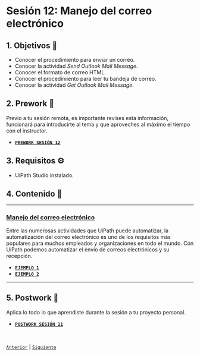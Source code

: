 # Sesión 12: Manejo del correo electrónico

<div>

## 1. Objetivos :dart:

- Conocer el procedimiento para enviar un correo.
- Conocer la actividad *Send Outlook Mail Message*.
- Conocer el formato de correo HTML.
- Conocer el procedimiento para leer tu bandeja de correo.
- Conocer la actividad *Get Outlook Mail Message*.

## 2. Prework :notebook_with_decorative_cover:

Previo a tu sesión remota, es importante revises esta información, funcionará para introducirte al tema y que aproveches al máximo el tiempo con el instructor.

- [**`PREWORK SESIÓN 12`**](https://github.com/bot-jcris/RPA-UiPath-Pepsico-2021/raw/main/Session-12/material/Prework_%20Sesi%C3%B3n%2012_Manejo%20del%20correo%20electr%C3%B3nico.pdf)

## 3. Requisitos :gear:

 -  UiPath Studio instalado.

## 4. Contenido :blue_book:

---

### <ins>Manejo del correo electrónico</ins>

Entre las numerosas actividades que UiPath puede automatizar, la automatización del correo electrónico es uno de los requisitos más populares para muchos empleados y organizaciones en todo el mundo. Con UiPath podemos automatizar el envío de correos electrónicos y su recepción.

- [**`EJEMPLO 1`**](Example-01/README.md)
- [**`EJEMPLO 2`**](Example-02/README.md)

---

## 5. Postwork :memo:
Aplica lo todo lo que aprendiste durante la sesión a tu proyecto personal.

- [**`POSTWORK SESIÓN 11`**](Postwork/README.md)

<br>

[`Anterior`](../Session-10/README.md) | [`Siguiente`](../Session-12/README.md)

</div>